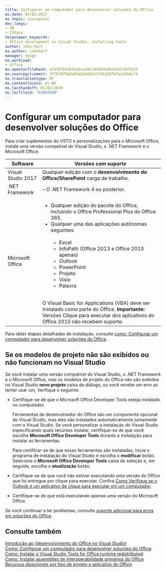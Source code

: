 ```yaml
---
title: Configurar um computador para desenvolver soluções do Office
ms.date: 02/02/2017
ms.topic: conceptual
dev_langs:
- VB
- CSharp
helpviewer_keywords:
- Office development in Visual Studio, installing tools
author: John-Hart
ms.author: johnhart
manager: douge
ms.workload:
- office
ms.openlocfilehash: 47435fb5767b19ca36fc94387bdbefe3578f6325
ms.sourcegitcommit: 37fb7075b0a65d2add3b137a5230767aa3266c74
ms.translationtype: MT
ms.contentlocale: pt-BR
ms.lasthandoff: 01/02/2019
ms.locfileid: "53955939"
---
```

# <a name="configure-a-computer-to-develop-office-solutions"></a>Configurar um computador para desenvolver soluções do Office

Para criar suplementos do VSTO e personalizações para o Microsoft Office, instale uma versão compatível do Visual Studio, o .NET Framework e o Microsoft Office.

|Software|Versões com suporte|
|--------------|------------------------|
|Visual Studio 2017| Qualquer edição com o **desenvolvimento do Office/SharePoint** carga de trabalho.|
|.NET Framework|– O .NET Framework 4 ou posterior.|
|Microsoft Office|<ul><li>Qualquer edição do pacote do Office, incluindo o Office Professional Plus do Office 365.</li><li>Qualquer uma das aplicações autônomas seguintes:<br /><br /> <ul><li>Excel</li><li>InfoPath (Office 2013 e Office 2010 apenas)</li><li>Outlook</li><li>PowerPoint</li><li>Projeto</li><li>Visio</li><li>Palavra</li></ul></li></ul><br /> O Visual Basic for Applications (VBA) deve ser instalado como parte do Office. **Importante:** Versões Clique para executar dos aplicativos do Office 2010 não recebem suporte.|

Para obter etapas detalhadas de instalação, consulte [como: Configurar um computador para desenvolver soluções do Office](../vsto/how-to-configure-a-computer-to-develop-office-solutions.md).

## <a name="if-project-templates-dont-appear-or-they-dont-work-in-visual-studio"></a>Se os modelos de projeto não são exibidos ou não funcionam no Visual Studio

Se você instalar uma versão compatível do Visual Studio, o .NET Framework e o Microsoft Office, mas os modelos de projeto do Office não são exibidos no Visual Studio **novo projeto** caixa de diálogo, ou você recebe um erro ao tentar usar um, Verifique o seguinte:

- Certifique-se de que o Microsoft Office Developer Tools esteja instalado no computador.

     Ferramentas de desenvolvedor do Office são um componente opcional do Visual Studio, mas eles são instalados automaticamente juntamente com o Visual Studio. Se você personalizar a instalação do Visual Studio especificando quais recursos instalar, certifique-se de que você escolhe **Microsoft Office Developer Tools** durante a instalação para instalar as ferramentas.

     Para certificar-se de que essas ferramentas são instaladas, inicie o programa de instalação do Visual Studio e escolha o **modificar** botão. Selecione o **Microsoft Office Developer Tools** caixa de seleção e, em seguida, escolha o **atualização** botão.

- Certifique-se de que você não estiver executando uma versão do Office que foi entregue por clique para executar. Confira [Como Verifique se o Outlook é um aplicativo de clique para executar em um computador](/previous-versions/office/developer/office-2010/ff864733(v=office.14)).

- Certifique-se de que está executando apenas uma versão do Microsoft Office.

Se você continuar a ter problemas, consulte [suporte adicional para erros em soluções do Office](../vsto/additional-support-for-errors-in-office-solutions.md).

## <a name="see-also"></a>Consulte também

[Introdução ao &#40;desenvolvimento do Office no Visual Studio&#41;](../vsto/getting-started-office-development-in-visual-studio.md)  
[Como: Configurar um computador para desenvolver soluções do Office](../vsto/how-to-configure-a-computer-to-develop-office-solutions.md)  
[Como: Instalar o Visual Studio Tools for Office runtime redistribuível](../vsto/how-to-install-the-visual-studio-tools-for-office-runtime-redistributable.md)  
[Como: Instalar assemblies de interoperabilidade primários do Office](../vsto/how-to-install-office-primary-interop-assemblies.md)  
[Recursos disponíveis por tipo de projeto e aplicativo do Office](../vsto/features-available-by-office-application-and-project-type.md)
